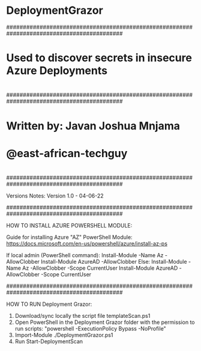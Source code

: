 # DeploymentGrazor


###########################################################################################
#                                                                                         #
#                        Used to discover secrets in insecure Azure Deployments           #
#                                                                                         #
###########################################################################################
#                                                                                         #
#                                                                                         #
#                             Written by: Javan Joshua Mnjama                             #
#                                  @east-african-techguy                                  #
#                                                                                         #
#                                                                                         #
###########################################################################################


Versions Notes:
Version 1.0 - 04-06-22


###########################################################################################

HOW TO INSTALL AZURE POWERSHELL MODULE:

Guide for installing Azure "AZ" PowerShell Module:
https://docs.microsoft.com/en-us/powershell/azure/install-az-ps



If local admin (PowerShell command):
    Install-Module -Name Az -AllowClobber
    Install-Module AzureAD -AllowClobber
Else:
    Install-Module -Name Az -AllowClobber -Scope CurrentUser
    Install-Module AzureAD -AllowClobber -Scope CurrentUser
    
###########################################################################################

HOW TO RUN Deployment Grazor:

1) Download/sync locally the script file templateScan.ps1
2) Open PowerShell in the Deployment Grazor folder with the permission to run scripts:
   "powershell -ExecutionPolicy Bypass -NoProfile"
3) Import-Module ./DeploymentGrazor.ps1
4) Run Start-DeploymentScan  
